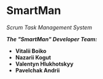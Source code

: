**SmartMan**
============
_Scrum Task Management System_


***The "SmartMan" Developer Team:***
- **Vitalii Boiko**
- **Nazarii Kogut**
- **Valentyn Hlukhotskyy**
- **Pavelchak Andrii**



